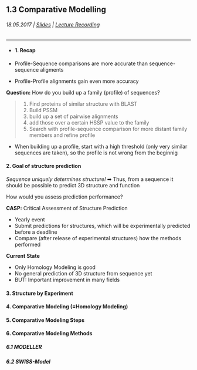 ## 1.3 Comparative Modelling

###### 18.05.2017 \| [Slides](https://www.rostlab.org/sites/default/files/fileadmin/teaching/SoSe17/PP1CS/cb1e_20170518_cm1_exp3d.pdf) \| [Lecture Recording](https://www.youtube.com/watch?v=pGHwZE03omU&list=PLg46T0OlBIJ9abbsmUL-ux24DCpoUlC1J&index=5)

---

* #### 1. Recap
* Profile-Sequence comparisons are more accurate than sequence-sequence aligments

* Profile-Profile alignments gain even more accuracy

**Question:** How do you build up a family \(profile\) of sequences?

> 1. Find proteins of similar structure with BLAST
> 2. Build PSSM
> 3. build up a set of pairwise alignments 
> 4. add those over a certain HSSP value to the family
> 5. Search with profile-sequence comparison for more distant family members and refine profile

* When building up a profile, start with a high threshold \(only very similar sequences are taken\), so the profile is not wrong from the beginnig

#### 2. Goal of structure prediction

_Sequence uniquely determines structure!_ ➡ Thus, from a sequence it should be possible to predict 3D structure and function

How would you assess prediction performance?

**CASP:** Critical Assessment of Structure Prediction

* Yearly event
* Submit predictions for structures, which will be experimentally predicted before a deadline
* Compare \(after release of experimental structures\) how the methods performed

**Current State**

* Only Homology Modeling is good
* No general prediction of 3D structure from sequence yet
* BUT: Important improvement in many fields

#### 3. Structure by Experiment



#### 4. Comparative Modeling \(=Homology Modeling\)

#### 5. Comparative Modeling Steps

#### 

#### 6. Comparative Modeling Methods

#### 

##### 6.1 MODELLER

##### 

##### 6.2 SWISS-Model

##### 



